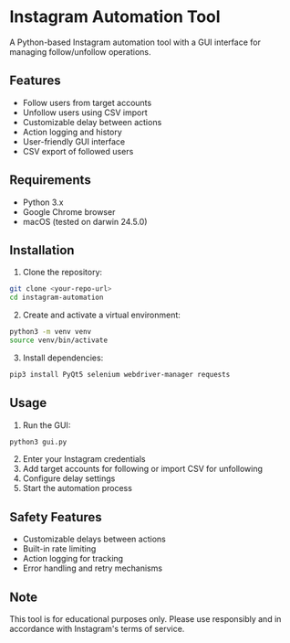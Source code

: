 # Instagram Automation Tool

A Python-based Instagram automation tool with a GUI interface for managing follow/unfollow operations.

## Features

- Follow users from target accounts
- Unfollow users using CSV import
- Customizable delay between actions
- Action logging and history
- User-friendly GUI interface
- CSV export of followed users

## Requirements

- Python 3.x
- Google Chrome browser
- macOS (tested on darwin 24.5.0)

## Installation

1. Clone the repository:
```bash
git clone <your-repo-url>
cd instagram-automation
```

2. Create and activate a virtual environment:
```bash
python3 -m venv venv
source venv/bin/activate
```

3. Install dependencies:
```bash
pip3 install PyQt5 selenium webdriver-manager requests
```

## Usage

1. Run the GUI:
```bash
python3 gui.py
```

2. Enter your Instagram credentials
3. Add target accounts for following or import CSV for unfollowing
4. Configure delay settings
5. Start the automation process

## Safety Features

- Customizable delays between actions
- Built-in rate limiting
- Action logging for tracking
- Error handling and retry mechanisms

## Note

This tool is for educational purposes only. Please use responsibly and in accordance with Instagram's terms of service. 